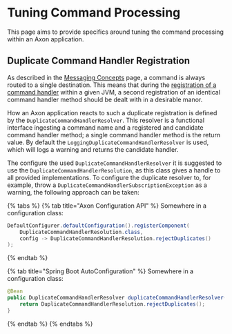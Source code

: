 # Tuning Command Processing

This page aims to provide specifics around tuning the command processing within an Axon application.

## Duplicate Command Handler Registration

As described in the [Messaging Concepts](../../axon-application-development/messaging-concepts/#commands) page, a command is always routed to a single destination. This means that during the [registration of a command handler](../../axon-application-development/command-handling/command-model-configuration.md#registering-a-command-handler) within a given JVM, a second registration of an identical command handler method should be dealt with in a desirable manor.

How an Axon application reacts to such a duplicate registration is defined by the `DuplicateCommandHandlerResolver`. This resolver is a functional interface ingesting a command name and a registered and candidate command handler method; a single command handler method is the return value. By default the `LoggingDuplicateCommandHandlerResolver` is used, which will logs a warning and returns the candidate handler.

The configure the used `DuplicateCommandHandlerResolver` it is suggested to use the `DuplicateCommandHandlerResolution`, as this class gives a handle to all provided implementations. To configure the duplicate resolver to, for example, throw a `DuplicateCommandHandlerSubscriptionException` as a warning, the following approach can be taken:

{% tabs %}
{% tab title="Axon Configuration API" %}
Somewhere in a configuration class:

```java
DefaultConfigurer.defaultConfiguration().registerComponent(
    DuplicateCommandHandlerResolution.class,
    config -> DuplicateCommandHandlerResolution.rejectDuplicates()
);
```
{% endtab %}

{% tab title="Spring Boot AutoConfiguration" %}
Somewhere in a configuration class:

```java
@Bean
public DuplicateCommandHandlerResolver duplicateCommandHandlerResolver() {
    return DuplicateCommandHandlerResolution.rejectDuplicates();
}
```
{% endtab %}
{% endtabs %}

